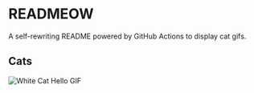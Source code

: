 # READMEOW

A self-rewriting README powered by GitHub Actions to display cat gifs.

## Cats

![White Cat Hello GIF](https://media3.giphy.com/media/v1.Y2lkPTlhY2QwMmRhOHdudzNjNDIxYzl5ZHVjZ2s3Mm8xcnQxdXo0cHU1eGdzZGFvaXoyNSZlcD12MV9naWZzX3NlYXJjaCZjdD1n/vFKqnCdLPNOKc/200.gif)
